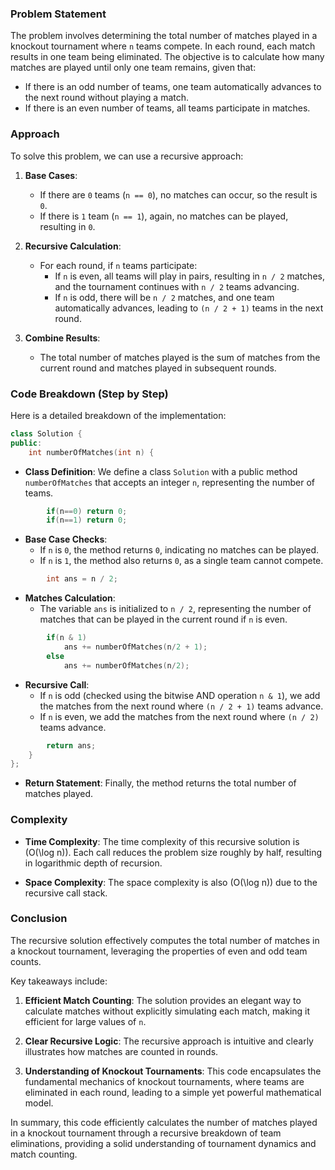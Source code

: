 ### Problem Statement

The problem involves determining the total number of matches played in a knockout tournament where `n` teams compete. In each round, each match results in one team being eliminated. The objective is to calculate how many matches are played until only one team remains, given that:

- If there is an odd number of teams, one team automatically advances to the next round without playing a match.
- If there is an even number of teams, all teams participate in matches.

### Approach

To solve this problem, we can use a recursive approach:

1. **Base Cases**:
   - If there are `0` teams (`n == 0`), no matches can occur, so the result is `0`.
   - If there is `1` team (`n == 1`), again, no matches can be played, resulting in `0`.

2. **Recursive Calculation**:
   - For each round, if `n` teams participate:
     - If `n` is even, all teams will play in pairs, resulting in `n / 2` matches, and the tournament continues with `n / 2` teams advancing.
     - If `n` is odd, there will be `n / 2` matches, and one team automatically advances, leading to `(n / 2 + 1)` teams in the next round.

3. **Combine Results**:
   - The total number of matches played is the sum of matches from the current round and matches played in subsequent rounds.

### Code Breakdown (Step by Step)

Here is a detailed breakdown of the implementation:

```cpp
class Solution {
public:
    int numberOfMatches(int n) {
```
- **Class Definition**: We define a class `Solution` with a public method `numberOfMatches` that accepts an integer `n`, representing the number of teams.

```cpp
        if(n==0) return 0;
        if(n==1) return 0;
```
- **Base Case Checks**:
  - If `n` is `0`, the method returns `0`, indicating no matches can be played.
  - If `n` is `1`, the method also returns `0`, as a single team cannot compete.

```cpp
        int ans = n / 2;
```
- **Matches Calculation**: 
  - The variable `ans` is initialized to `n / 2`, representing the number of matches that can be played in the current round if `n` is even.

```cpp
        if(n & 1)
            ans += numberOfMatches(n/2 + 1);
        else
            ans += numberOfMatches(n/2);
```
- **Recursive Call**:
  - If `n` is odd (checked using the bitwise AND operation `n & 1`), we add the matches from the next round where `(n / 2 + 1)` teams advance.
  - If `n` is even, we add the matches from the next round where `(n / 2)` teams advance.

```cpp
        return ans;
    }
};
```
- **Return Statement**: Finally, the method returns the total number of matches played.

### Complexity

- **Time Complexity**: The time complexity of this recursive solution is \(O(\log n)\). Each call reduces the problem size roughly by half, resulting in logarithmic depth of recursion.

- **Space Complexity**: The space complexity is also \(O(\log n)\) due to the recursive call stack. 

### Conclusion

The recursive solution effectively computes the total number of matches in a knockout tournament, leveraging the properties of even and odd team counts. 

Key takeaways include:

1. **Efficient Match Counting**: The solution provides an elegant way to calculate matches without explicitly simulating each match, making it efficient for large values of `n`.

2. **Clear Recursive Logic**: The recursive approach is intuitive and clearly illustrates how matches are counted in rounds.

3. **Understanding of Knockout Tournaments**: This code encapsulates the fundamental mechanics of knockout tournaments, where teams are eliminated in each round, leading to a simple yet powerful mathematical model.

In summary, this code efficiently calculates the number of matches played in a knockout tournament through a recursive breakdown of team eliminations, providing a solid understanding of tournament dynamics and match counting.